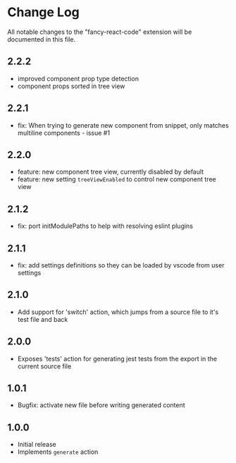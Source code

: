 # Change Log
All notable changes to the "fancy-react-code" extension will be documented in this file.

## 2.2.2
- improved component prop type detection
- component props sorted in tree view
## 2.2.1
- fix: When trying to generate new component from snippet, only matches multiline components - issue #1
## 2.2.0
- feature: new component tree view, currently disabled by default
- feature: new setting `treeViewEnabled` to control new component tree view
## 2.1.2
- fix: port initModulePaths to help with resolving eslint plugins
## 2.1.1
- fix: add settings definitions so they can be loaded by vscode from user settings
## 2.1.0
- Add support for 'switch' action, which jumps from a source file to it's test file and back
## 2.0.0
- Exposes 'tests' action for generating jest tests from the export in the current source file
## 1.0.1
- Bugfix: activate new file before writing generated content
## 1.0.0
- Initial release
- Implements `generate` action
